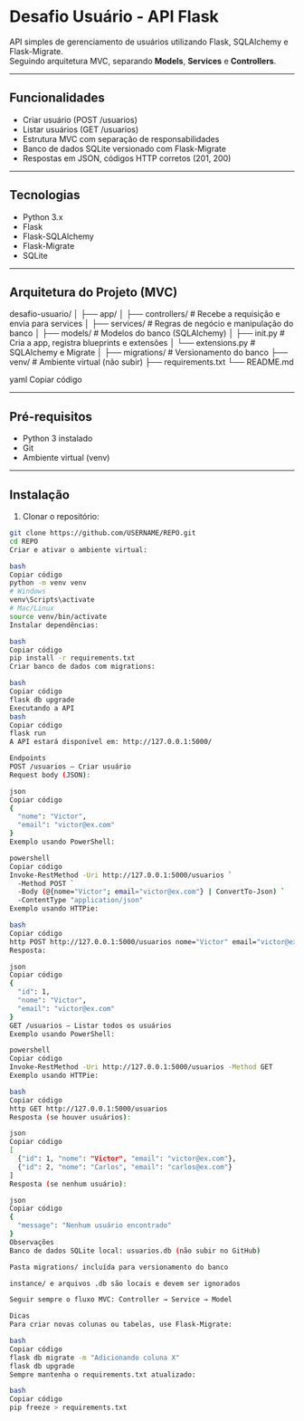 # Desafio Usuário - API Flask

API simples de gerenciamento de usuários utilizando Flask, SQLAlchemy e Flask-Migrate.  
Seguindo arquitetura MVC, separando **Models**, **Services** e **Controllers**.

---

## **Funcionalidades**
- Criar usuário (POST /usuarios)
- Listar usuários (GET /usuarios)
- Estrutura MVC com separação de responsabilidades
- Banco de dados SQLite versionado com Flask-Migrate
- Respostas em JSON, códigos HTTP corretos (201, 200)

---

## **Tecnologias**
- Python 3.x
- Flask
- Flask-SQLAlchemy
- Flask-Migrate
- SQLite

---

## **Arquitetura do Projeto (MVC)**

desafio-usuario/
│
├── app/
│ ├── controllers/ # Recebe a requisição e envia para services
│ ├── services/ # Regras de negócio e manipulação do banco
│ ├── models/ # Modelos do banco (SQLAlchemy)
│ ├── init.py # Cria a app, registra blueprints e extensões
│ └── extensions.py # SQLAlchemy e Migrate
│
├── migrations/ # Versionamento do banco
├── venv/ # Ambiente virtual (não subir)
├── requirements.txt
└── README.md

yaml
Copiar código

---

## **Pré-requisitos**
- Python 3 instalado
- Git
- Ambiente virtual (venv)

---

## **Instalação**

1. Clonar o repositório:
```bash
git clone https://github.com/USERNAME/REPO.git
cd REPO
Criar e ativar o ambiente virtual:

bash
Copiar código
python -m venv venv
# Windows
venv\Scripts\activate
# Mac/Linux
source venv/bin/activate
Instalar dependências:

bash
Copiar código
pip install -r requirements.txt
Criar banco de dados com migrations:

bash
Copiar código
flask db upgrade
Executando a API
bash
Copiar código
flask run
A API estará disponível em: http://127.0.0.1:5000/

Endpoints
POST /usuarios – Criar usuário
Request body (JSON):

json
Copiar código
{
  "nome": "Victor",
  "email": "victor@ex.com"
}
Exemplo usando PowerShell:

powershell
Copiar código
Invoke-RestMethod -Uri http://127.0.0.1:5000/usuarios `
  -Method POST `
  -Body (@{nome="Victor"; email="victor@ex.com"} | ConvertTo-Json) `
  -ContentType "application/json"
Exemplo usando HTTPie:

bash
Copiar código
http POST http://127.0.0.1:5000/usuarios nome="Victor" email="victor@ex.com"
Resposta:

json
Copiar código
{
  "id": 1,
  "nome": "Victor",
  "email": "victor@ex.com"
}
GET /usuarios – Listar todos os usuários
Exemplo usando PowerShell:

powershell
Copiar código
Invoke-RestMethod -Uri http://127.0.0.1:5000/usuarios -Method GET
Exemplo usando HTTPie:

bash
Copiar código
http GET http://127.0.0.1:5000/usuarios
Resposta (se houver usuários):

json
Copiar código
[
  {"id": 1, "nome": "Victor", "email": "victor@ex.com"},
  {"id": 2, "nome": "Carlos", "email": "carlos@ex.com"}
]
Resposta (se nenhum usuário):

json
Copiar código
{
  "message": "Nenhum usuário encontrado"
}
Observações
Banco de dados SQLite local: usuarios.db (não subir no GitHub)

Pasta migrations/ incluída para versionamento do banco

instance/ e arquivos .db são locais e devem ser ignorados

Seguir sempre o fluxo MVC: Controller → Service → Model

Dicas
Para criar novas colunas ou tabelas, use Flask-Migrate:

bash
Copiar código
flask db migrate -m "Adicionando coluna X"
flask db upgrade
Sempre mantenha o requirements.txt atualizado:

bash
Copiar código
pip freeze > requirements.txt